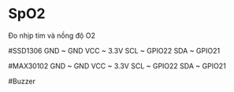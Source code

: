 # SpO2
Đo nhịp tim và nồng độ O2

#SSD1306
GND ~ GND
VCC ~ 3.3V
SCL ~ GPIO22
SDA ~ GPIO21

#MAX30102
GND ~ GND
VCC ~ 3.3V
SCL ~ GPIO22
SDA ~ GPIO21

#Buzzer
